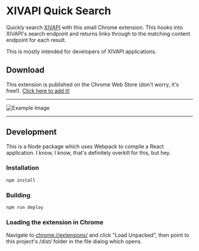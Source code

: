 # XIVAPI Quick Search

Quickly search [XIVAPI](https://xivapi.com) with this small Chrome extension. This hooks into XIVAPI's search endpoint and returns links through to the matching content endpoint for each result.

This is mostly intended for developers of XIVAPI applications.

## Download

This extension is published on the Chrome Web Store (don't worry, it's free!). [Click here to add it!](https://chrome.google.com/webstore/detail/xivapi-quick-search/lgefpgdbbmcahllbifniibndmoignmfg)

---

![Example Image](https://i.imgur.com/CtJfXSo.png)

---

## Development

This is a Node package which uses Webpack to compile a React application. I know, I know, that's definitely overkill for this, but hey.

### Installation

```
npm install
```

### Building

```
npm run deploy
```

### Loading the extension in Chrome

Navigate to [chrome://extensions/](chrome://extensions/) and click "Load Unpacked", then point to this project's /dist/ folder in the file dialog which opens.